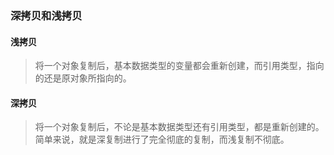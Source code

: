 
### 深拷贝和浅拷贝

#### 浅拷贝
> 将一个对象复制后，基本数据类型的变量都会重新创建，而引用类型，指向的还是原对象所指向的。

#### 深拷贝
> 将一个对象复制后，不论是基本数据类型还有引用类型，都是重新创建的。简单来说，就是深复制进行了完全彻底的复制，而浅复制不彻底。